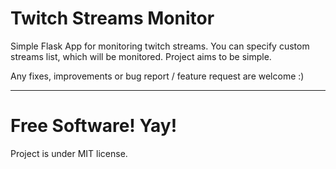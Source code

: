 Twitch Streams Monitor
======================

Simple Flask App for monitoring twitch streams.
You can specify custom streams list, which will be monitored.
Project aims to be simple.
 
Any fixes, improvements or bug report / feature request are welcome :)


----------------------
# Free Software! Yay!
Project is under MIT license.
